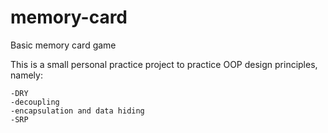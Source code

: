 # memory-card
Basic memory card game

This is a small personal practice project to practice OOP design principles, namely:

    -DRY
    -decoupling
    -encapsulation and data hiding
    -SRP
